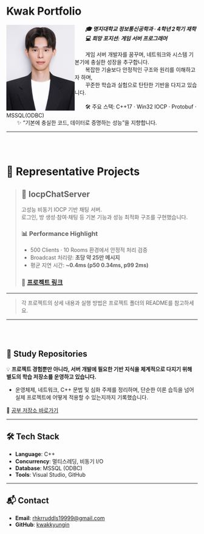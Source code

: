 # Kwak Portfolio
<img src="assets/kwakkyungin.jpg" width="180" align="left" alt="Kwak Kyung-In" />

&emsp;&emsp;***🎓 명지대학교 정보통신공학과 · 4학년 2학기 재학***<br>
&emsp;&emsp;***💻 희망 포지션: 게임 서버 프로그래머***<br>
<br>
&emsp;&emsp;게임 서버 개발자를 꿈꾸며, 네트워크와 시스템 기본기에 충실한 성장을 추구합니다.<br>
&emsp;&emsp;복잡한 기술보다 안정적인 구조와 원리를 이해하고자 하며,<br>
&emsp;&emsp;꾸준한 학습과 실험으로 탄탄한 기반을 다지고 있습니다.<br>
<br>
&emsp;&emsp;🛠 주요 스택: C++17 · Win32 IOCP · Protobuf · MSSQL(ODBC)<br>
&emsp;&emsp;✨ “기본에 충실한 코드, 데이터로 증명하는 성능”을 지향합니다.
<br clear="left"/>

---

<br><br>
# 🚀 Representative Projects<br>

> ## 🔸 IocpChatServer
> 고성능 비동기 IOCP 기반 채팅 서버.<br>
> 로그인, 방 생성·참여·채팅 등 기본 기능과 성능 최적화 구조를 구현했습니다.  
> 
> ### 📊 Performance Highlight
> - 500 Clients · 10 Rooms 환경에서 안정적 처리 검증  
> - Broadcast 처리량: **초당 약 25만 메시지**  
> - 평균 지연 시간: **~0.4ms (p50 0.34ms, p99 2ms)**  
> ### 🔗 [프로젝트 링크](./IocpChatServer)
>



---
> 각 프로젝트의 상세 내용과 실행 방법은 프로젝트 폴더의 README를 참고하세요.
---
<br><br>
## 📖 Study Repositories

💡 **프로젝트 경험뿐만 아니라, 서버 개발에 필요한 기반 지식을 체계적으로 다지기 위해 별도의 학습 저장소를 운영하고 있습니다.**  
- 운영체제, 네트워크, C++ 문법 및 심화 주제를 정리하며, 단순한 이론 습득을 넘어 실제 프로젝트에 어떻게 적용할 수 있는지까지 기록했습니다.  

🔗 [공부 저장소 바로가기](https://github.com/KwakKyungIn/Server-Job-Prep)  


---

## 🛠 Tech Stack
- **Language**: C++  
- **Concurrency**: 멀티스레딩, 비동기 I/O  
- **Database**: MSSQL (ODBC)  
- **Tools**: Visual Studio, GitHub

---

## 📬 Contact
- **Email**: rhkrruddls19999@gmail.com  
- **GitHub**: [kwakkyungin](https://github.com/kwakkyungin)  
